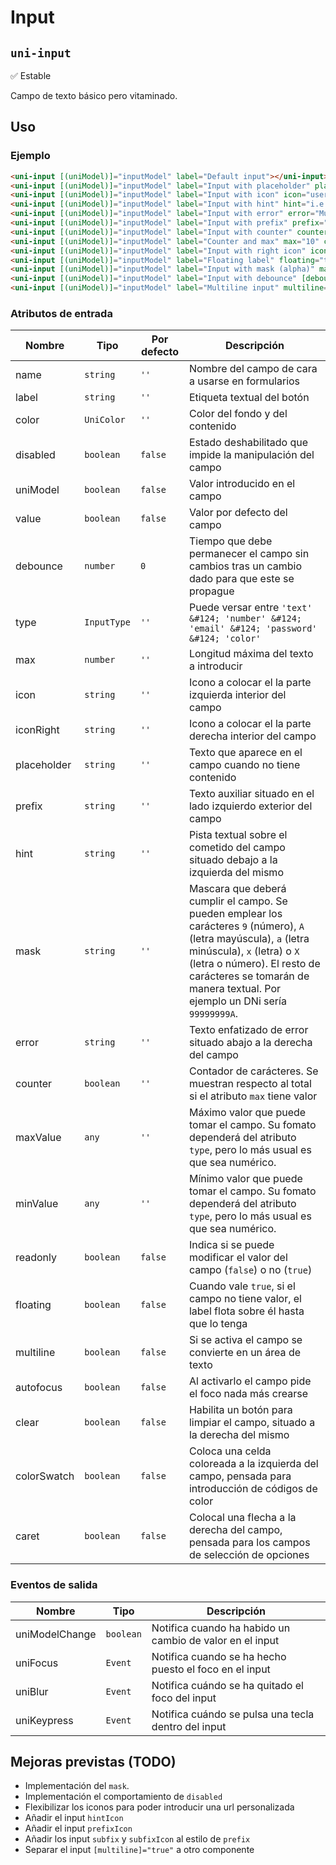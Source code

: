Input
===================
`uni-input`
---
:white_check_mark: Estable

Campo de texto básico pero vitaminado.

## Uso

### Ejemplo

```html
<uni-input [(uniModel)]="inputModel" label="Default input"></uni-input>
<uni-input [(uniModel)]="inputModel" label="Input with placeholder" placeholder="Input placeholder"></uni-input>
<uni-input [(uniModel)]="inputModel" label="Input with icon" icon="user"></uni-input>
<uni-input [(uniModel)]="inputModel" label="Input with hint" hint="i.e: user@domain.com"></uni-input>
<uni-input [(uniModel)]="inputModel" label="Input with error" error="Must be a valid email"></uni-input>
<uni-input [(uniModel)]="inputModel" label="Input with prefix" prefix="http://www."></uni-input>
<uni-input [(uniModel)]="inputModel" label="Input with counter" counter="true"></uni-input>
<uni-input [(uniModel)]="inputModel" label="Counter and max" max="10" counter="true"></uni-input>
<uni-input [(uniModel)]="inputModel" label="Input with right icon" iconRight="user"></uni-input>
<uni-input [(uniModel)]="inputModel" label="Floating label" floating="true"></uni-input>
<uni-input [(uniModel)]="inputModel" label="Input with mask (alpha)" mask="(999) 999-999"></uni-input>
<uni-input [(uniModel)]="inputModel" label="Input with debounce" [debounce]="200"></uni-input>
<uni-input [(uniModel)]="inputModel" label="Multiline input" multiline="true"></uni-input>
```

### Atributos de entrada

| Nombre      | Tipo        | Por defecto | Descripción 
| ----------- | ----------- | ----------- | -----------
| name        | `string`    | `''`        | Nombre del campo de cara a usarse en formularios
| label       | `string`    | `''`        | Etiqueta textual del botón
| color       | `UniColor`  | `''`        | Color del fondo y del contenido
| disabled    | `boolean`   | `false`     | Estado deshabilitado que impide la manipulación del campo
| uniModel    | `boolean`   | `false`     | Valor introducido en el campo
| value       | `boolean`   | `false`     | Valor por defecto del campo
| debounce    | `number`    | `0`         | Tiempo que debe permanecer el campo sin cambios tras un cambio dado para que este se propague
| type        | `InputType` | `''`        | Puede versar entre `'text' &#124; 'number' &#124; 'email' &#124; 'password' &#124; 'color'`
| max         | `number`    | `''`        | Longitud máxima del texto a introducir
| icon        | `string`    | `''`        | Icono a colocar el la parte izquierda interior del campo
| iconRight   | `string`    | `''`        | Icono a colocar el la parte derecha interior del campo
| placeholder | `string`    | `''`        | Texto que aparece en el campo cuando no tiene contenido
| prefix      | `string`    | `''`        | Texto auxiliar situado en el lado izquierdo exterior del campo
| hint        | `string`    | `''`        | Pista textual sobre el cometido del campo situado debajo a la izquierda del mismo
| mask        | `string`    | `''`        | Mascara que deberá cumplir el campo. Se pueden emplear los carácteres `9` (número), `A` (letra mayúscula), `a` (letra minúscula), `x` (letra) o `X` (letra o número). El resto de carácteres se tomarán de manera textual. Por ejemplo un DNi sería `99999999A`.
| error       | `string`    | `''`        | Texto enfatizado de error situado abajo a la derecha del campo
| counter     | `boolean`   | `''`        | Contador de carácteres. Se muestran respecto al total si el atributo `max` tiene valor
| maxValue    | `any`       | `''`        | Máximo valor que puede tomar el campo. Su fomato dependerá del atributo `type`, pero lo más usual es que sea numérico.
| minValue    | `any`       | `''`        | Mínimo valor que puede tomar el campo. Su fomato dependerá del atributo `type`, pero lo más usual es que sea numérico.
| readonly    | `boolean`   | `false`     | Indica si se puede modificar el valor del campo (`false`) o no (`true`)
| floating    | `boolean`   | `false`     | Cuando vale `true`, si el campo no tiene valor, el label flota sobre él hasta que lo tenga
| multiline   | `boolean`   | `false`     | Si se activa el campo se convierte en un área de texto
| autofocus   | `boolean`   | `false`     | Al activarlo el campo pide el foco nada más crearse
| clear       | `boolean`   | `false`     | Habilita un botón para limpiar el campo, situado a la derecha del mismo
| colorSwatch | `boolean`   | `false`     | Coloca una celda coloreada a la izquierda del campo, pensada para introducción de códigos de color
| caret       | `boolean`   | `false`     | Colocal una flecha a la derecha del campo, pensada para los campos de selección de opciones

### Eventos de salida

| Nombre          | Tipo      | Descripción
| --------------- | --------- | -----------
| uniModelChange  | `boolean` | Notifica cuando ha habido un cambio de valor en el input
| uniFocus        | `Event`   | Notifica cuando se ha hecho puesto el foco en el input
| uniBlur         | `Event`   | Notifica cuándo se ha quitado el foco del input
| uniKeypress     | `Event`   | Notifica cuándo se pulsa una tecla dentro del input

## Mejoras previstas (TODO)

- Implementación del `mask`.
- Implementación el comportamiento de `disabled`
- Flexibilizar los iconos para poder introducir una url personalizada
- Añadir el input `hintIcon`
- Añadir el input `prefixIcon`
- Añadir los input `subfix` y `subfixIcon` al estilo de `prefix`
- Separar el input `[multiline]="true"` a otro componente
